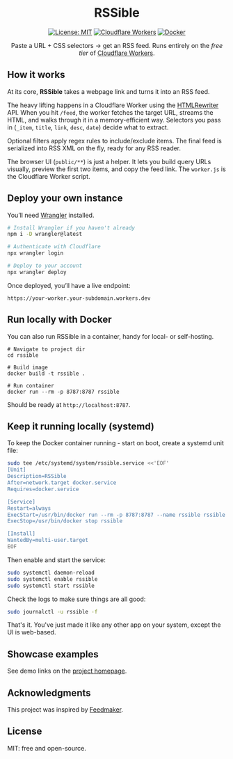 <div align="center">

# RSSible

[![License: MIT](https://img.shields.io/badge/License-MIT-yellow.svg)](https://opensource.org/licenses/MIT)
[![Cloudflare Workers](https://img.shields.io/badge/Cloudflare%20Workers-orange)](https://workers.cloudflare.com/)
[![Docker](https://img.shields.io/badge/run-Docker-blue)](https://www.docker.com/)

Paste a URL + CSS selectors → get an RSS feed. Runs entirely on the *free tier*
of [Cloudflare Workers](https://workers.cloudflare.com/).

</div>

## How it works

At its core, **RSSible** takes a webpage link and turns it into an RSS feed.

The heavy lifting happens in a Cloudflare Worker using
the [HTMLRewriter](https://developers.cloudflare.com/workers/runtime-apis/html-rewriter/) API. When you hit
`/feed`, the worker fetches the target URL, streams the HTML, and walks through it in a memory-efficient way. Selectors
you pass in (`_item`, `title`, `link`, `desc`, `date`) decide what to extract.

Optional filters apply regex rules to include/exclude items. The final feed is serialized into RSS XML on the fly, ready
for any RSS reader.

The browser UI (`public/**`) is just a helper. It lets you build query URLs visually, preview the first two items, and
copy the feed link. The `worker.js` is the Cloudflare Worker script.

## Deploy your own instance

You’ll need [Wrangler](https://developers.cloudflare.com/workers/wrangler/) installed.

```bash
# Install Wrangler if you haven't already
npm i -D wrangler@latest

# Authenticate with Cloudflare
npx wrangler login

# Deploy to your account
npx wrangler deploy
```

Once deployed, you’ll have a live endpoint:

```
https://your-worker.your-subdomain.workers.dev
```

## Run locally with Docker

You can also run RSSible in a container, handy for local- or self-hosting.

```
# Navigate to project dir
cd rssible

# Build image
docker build -t rssible .

# Run container
docker run --rm -p 8787:8787 rssible
```

Should be ready at `http://localhost:8787`.

## Keep it running locally (systemd)

To keep the Docker container running - start on boot, create a systemd unit file:

```bash
sudo tee /etc/systemd/system/rssible.service <<'EOF'
[Unit]
Description=RSSible
After=network.target docker.service
Requires=docker.service

[Service]
Restart=always
ExecStart=/usr/bin/docker run --rm -p 8787:8787 --name rssible rssible
ExecStop=/usr/bin/docker stop rssible

[Install]
WantedBy=multi-user.target
EOF
```

Then enable and start the service:

```bash
sudo systemctl daemon-reload
sudo systemctl enable rssible
sudo systemctl start rssible
```

Check the logs to make sure things are all good:

```bash
sudo journalctl -u rssible -f
```

That's it. You've just made it like any other app on your system, except the UI is web-based.

## Showcase examples

See demo links on the [project homepage](https://rssible.hadid.dev/).

## Acknowledgments

This project was inspired by [Feedmaker](https://github.com/kevinschaul/feedmaker).

## License

MIT: free and open-source.
